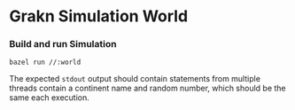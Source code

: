 # Grakn Simulation World

### Build and run Simulation
```shell script
bazel run //:world
```

The expected `stdout` output should contain statements from multiple threads contain a continent name and random number, which should be the same each execution.